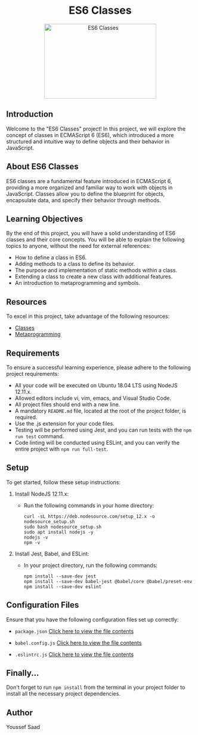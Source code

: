 <div align="center">
  <h1>ES6 Classes</h1>
  <img src="https://www.google.com/url?sa=i&url=https%3A%2F%2Fstackoverflow.com%2Fquestions%2F20128360%2Findicate-that-processor-heavy-js-function-is-running-gif-spinners-dont-animate&psig=AOvVaw0t9RACrlqz8SSQ0tUucqoi&ust=1696788715098000&source=images&cd=vfe&opi=89978449&ved=0CBEQjRxqFwoTCIjZn_zE5IEDFQAAAAAdAAAAABAp" alt="ES6 Classes" width="300" height="200">
</div>

## Introduction

Welcome to the "ES6 Classes" project! In this project, we will explore the concept of classes in ECMAScript 6 (ES6), which introduced a more structured and intuitive way to define objects and their behavior in JavaScript.

## About ES6 Classes

ES6 classes are a fundamental feature introduced in ECMAScript 6, providing a more organized and familiar way to work with objects in JavaScript. Classes allow you to define the blueprint for objects, encapsulate data, and specify their behavior through methods.

## Learning Objectives

By the end of this project, you will have a solid understanding of ES6 classes and their core concepts. You will be able to explain the following topics to anyone, without the need for external references:

- How to define a class in ES6.
- Adding methods to a class to define its behavior.
- The purpose and implementation of static methods within a class.
- Extending a class to create a new class with additional features.
- An introduction to metaprogramming and symbols.

## Resources

To excel in this project, take advantage of the following resources:

- [Classes](https://example.com/es6-classes)
- [Metaprogramming](https://example.com/es6-metaprogramming)

## Requirements

To ensure a successful learning experience, please adhere to the following project requirements:

- All your code will be executed on Ubuntu 18.04 LTS using NodeJS 12.11.x.
- Allowed editors include vi, vim, emacs, and Visual Studio Code.
- All project files should end with a new line.
- A mandatory `README.md` file, located at the root of the project folder, is required.
- Use the .js extension for your code files.
- Testing will be performed using Jest, and you can run tests with the `npm run test` command.
- Code linting will be conducted using ESLint, and you can verify the entire project with `npm run full-test`.

## Setup

To get started, follow these setup instructions:

1. Install NodeJS 12.11.x:
   - Run the following commands in your home directory:
     ```shell
     curl -sL https://deb.nodesource.com/setup_12.x -o nodesource_setup.sh
     sudo bash nodesource_setup.sh
     sudo apt install nodejs -y
     nodejs -v
     npm -v
     ```

2. Install Jest, Babel, and ESLint:
   - In your project directory, run the following commands:
     ```shell
     npm install --save-dev jest
     npm install --save-dev babel-jest @babel/core @babel/preset-env
     npm install --save-dev eslint
     ```

## Configuration Files

Ensure that you have the following configuration files set up correctly:

- `package.json`
  [Click here to view the file contents](config/package.json)

- `babel.config.js`
  [Click here to view the file contents](config/babel.config.js)

- `.eslintrc.js`
  [Click here to view the file contents](config/.eslintrc.js)

## Finally...

Don't forget to run `npm install` from the terminal in your project folder to install all the necessary project dependencies.

## Author
Youssef Saad
